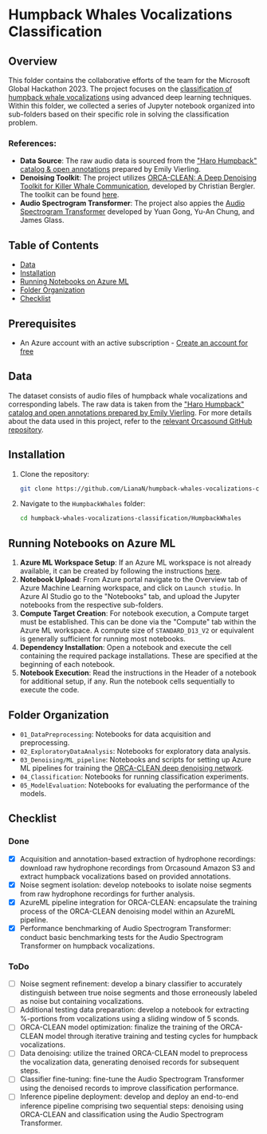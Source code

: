 # Humpback Whales Vocalizations Classification

## Overview

This folder contains the collaborative efforts of the team for the Microsoft Global Hackathon 2023. The project focuses on the [classification of humpback whale vocalizations](https://www.orcasound.net/portfolio/humpback-catalogue/) using advanced deep learning techniques. Within this folder, we collected a series of Jupyter notebook organized into sub-folders based on their specific role in solving the classification problem.

### References:
- **Data Source**: The raw audio data is sourced from the ["Haro Humpback" catalog & open annotations](s3://acoustic-sandbox/humpbacks/Emily-Vierling-Orcasound-data/Em_HW_Processed/) prepared by Emily Vierling.
- **Denoising Toolkit**: The project utilizes [ORCA-CLEAN: A Deep Denoising Toolkit for Killer Whale Communication](https://www.isca-speech.org/archive/interspeech_2020/bergler20_interspeech.html), developed by Christian Bergler. The toolkit can be found [here](https://github.com/ChristianBergler/ORCA-CLEAN).
- **Audio Spectrogram Transformer**: The project also appies the [Audio Spectrogram Transformer](https://github.com/YuanGongND/ast) developed by Yuan Gong, Yu-An Chung, and James Glass.


## Table of Contents

- [Data](#data)
- [Installation](#installation)
- [Running Notebooks on Azure ML](#running-notebooks-on-azure-ml)
- [Folder Organization](#folder-organization)
- [Checklist](#checklist)

## Prerequisites
- An Azure account with an active subscription - [Create an account for free](https://azure.microsoft.com/free/?WT.mc_id=A261C142F)


## Data

The dataset consists of audio files of humpback whale vocalizations and corresponding labels. The raw data is taken from the ["Haro Humpback" catalog and open annotations prepared by Emily Vierling](https://github.com/orcasound/orcadata/wiki/Other-training-data:-humpback-whales). For more details about the data used in this project, refer to the [relevant Orcasound GitHub repository](https://github.com/orcasound/orcadata/wiki/Other-training-data:-humpback-whales).


## Installation

1. Clone the repository:
    ```bash
    git clone https://github.com/LianaN/humpback-whales-vocalizations-classification.git
    ```
2. Navigate to the `HumpbackWhales` folder:
    ```bash
    cd humpback-whales-vocalizations-classification/HumpbackWhales
    ```


## Running Notebooks on Azure ML

1. **Azure ML Workspace Setup**: If an Azure ML workspace is not already available, it can be created by following the instructions [here](https://learn.microsoft.com/en-us/training/modules/create-workspace-resources-getting-started-azure-machine-learning/5-create-azure-machine-learning-workspace).
2. **Notebook Upload**: From Azure portal navigate to the Overview tab of Azure Machine Learning workspace, and click on `Launch studio`. In Azure AI Studio go to the "Notebooks" tab, and upload the Jupyter notebooks from the respective sub-folders.
3. **Compute Target Creation**: For notebook execution, a Compute target must be established. This can be done via the "Compute" tab within the Azure ML workspace. A compute size of `STANDARD_D13_V2` or equivalent is generally sufficient for running most notebooks.
4. **Dependency Installation**: Open a notebook and execute the cell containing the required package installations. These are specified at the beginning of each notebook.
5. **Notebook Execution**: Read the instructions in the Header of a notebook for additional setup, if any. Run the notebook cells sequentially to execute the code.


## Folder Organization

- `01_DataPreprocessing`: Notebooks for data acquisition and preprocessing.
- `02_ExploratoryDataAnalysis`: Notebooks for exploratory data analysis.
- `03_Denoising/ML_pipeline`: Notebooks and scripts for setting up Azure ML pipelines for training the [ORCA-CLEAN deep denoising network](https://github.com/ChristianBergler/ORCA-CLEAN).
- `04_Classification`: Notebooks for running classification experiments.
- `05_ModelEvaluation`: Notebooks for evaluating the performance of the models.

## Checklist

### Done
- [x] Acquisition and annotation-based extraction of hydrophone recordings: download raw hydrophone recordings from Orcasound Amazon S3 and extract humpback vocalizations based on provided annotations.
- [x] Noise segment isolation: develop notebooks to isolate noise segments from raw hydrophone recordings for further analysis.
- [x] AzureML pipeline integration for ORCA-CLEAN: encapsulate the training process of the ORCA-CLEAN denoising model within an AzureML pipeline.
- [x] Performance benchmarking of Audio Spectrogram Transformer: conduct basic benchmarking tests for the Audio Spectrogram Transformer on humpback vocalizations.

### ToDo
- [ ] Noise segment refinement: develop a binary classifier to accurately distinguish between true noise segments and those erroneously labeled as noise but containing vocalizations.
- [ ] Additional testing data preparation: develop a notebook for extracting %-portions from vocalizations using a sliding window of 5 sconds.
- [ ] ORCA-CLEAN model optimization: finalize the training of the ORCA-CLEAN model through iterative training and testing cycles for humpback vocalizations.
- [ ] Data denoising: utilize the trained ORCA-CLEAN model to preprocess the vocalization data, generating denoised records for subsequent steps.
- [ ] Classifier fine-tuning: fine-tune the Audio Spectrogram Transformer using the denoised records to improve classification performance.
- [ ] Inference pipeline deployment: develop and deploy an end-to-end inference pipeline comprising two sequential steps: denoising using ORCA-CLEAN and classification using the Audio Spectrogram Transformer.